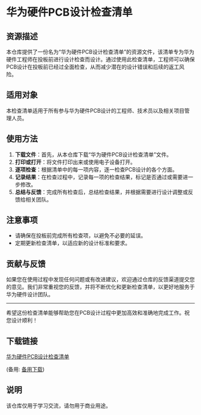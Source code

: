 # 华为硬件PCB设计检查清单

## 资源描述

本仓库提供了一份名为“华为硬件PCB设计检查清单”的资源文件，该清单专为华为硬件工程师在投板前进行设计检查而设计。通过使用此检查清单，工程师可以确保PCB设计在投板前已经过全面检查，从而减少潜在的设计错误和后续的返工风险。

## 适用对象

本检查清单适用于所有参与华为硬件PCB设计的工程师、技术员以及相关项目管理人员。

## 使用方法

1. **下载文件**：首先，从本仓库下载“华为硬件PCB设计检查清单”文件。
2. **打印或打开**：将文件打印出来或使用电子设备打开。
3. **逐项检查**：根据清单中的每一项内容，逐一检查PCB设计的各个方面。
4. **记录结果**：在检查过程中，记录每一项的检查结果，标记是否通过或需要进一步修改。
5. **总结与反馈**：完成所有检查后，总结检查结果，并根据需要进行设计调整或反馈给相关团队。

## 注意事项

- 请确保在投板前完成所有检查项，以避免不必要的延误。
- 定期更新检查清单，以适应新的设计标准和要求。

## 贡献与反馈

如果您在使用过程中发现任何问题或有改进建议，欢迎通过仓库的反馈渠道提交您的意见。我们非常重视您的反馈，并将不断优化和更新检查清单，以更好地服务于华为硬件设计团队。

---

希望这份检查清单能够帮助您在PCB设计过程中更加高效和准确地完成工作。祝您设计顺利！

## 下载链接
[华为硬件PCB设计检查清单](https://pan.quark.cn/s/8844583e7cf0) 

(备用: [备用下载](https://pan.baidu.com/s/1DOJtilo---5dWjfDJ7zJrg?pwd=1234))

## 说明

该仓库仅用于学习交流，请勿用于商业用途。
